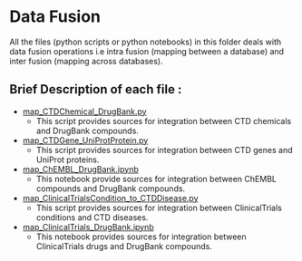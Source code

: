 # Data Fusion

All the files (python scripts or python notebooks) in this folder deals with data fusion operations i.e intra fusion (mapping between a database) and inter fusion (mapping across databases). 

## Brief Description of each file :

* [map_CTDChemical_DrugBank.py](https://github.com/ambf0632/CompoundDb4jML/blob/main/DataFusion/map_CTDChemical_DrugBank.py)
 	* This script provides sources for integration between CTD chemicals and DrugBank compounds.
* [map_CTDGene_UniProtProtein.py](https://github.com/ambf0632/CompoundDb4jML/blob/main/DataFusion/map_CTDGene_UniProtProtein.py)
	* This script provides sources for integration between CTD genes and UniProt proteins.
* [map_ChEMBL_DrugBank.ipynb](https://github.com/ambf0632/CompoundDb4jML/blob/main/DataFusion/map_ChEMBL_DrugBank.ipynb)
	* This notebook provide sources for integration between ChEMBL compounds and DrugBank compounds.
* [map_ClinicalTrialsCondition_to_CTDDisease.py](https://github.com/ambf0632/CompoundDb4jML/blob/main/DataFusion/map_ClinicalTrialsCondition_to_CTDDisease.py)
	* This script provides sources for integration between ClinicalTrials conditions and CTD diseases.
* [map_ClinicalTrials_DrugBank.ipynb](https://github.com/ambf0632/CompoundDb4jML/blob/main/DataFusion/map_ClinicalTrials_DrugBank.ipynb)
	* This notebook provides sources for integration between ClinicalTrials drugs and DrugBank compounds.
